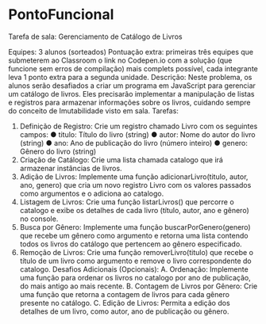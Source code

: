 
 
 
 # PontoFuncional
Tarefa de sala: Gerenciamento de Catálogo de Livros

Equipes: 3 alunos (sorteados)
Pontuação extra: primeiras três equipes que submeterem ao Classroom o link no Codepen.io com a
solução (que funcione sem erros de compilação) mais complets possível, cada integrante leva 1 ponto
extra para a segunda unidade.
Descrição: Neste problema, os alunos serão desafiados a criar um programa em JavaScript para
gerenciar um catálogo de livros. Eles precisarão implementar a manipulação de listas e registros para
armazenar informações sobre os livros, cuidando sempre do conceito de Imutabilidade visto em sala.
Tarefas:
1. Definição de Registro: Crie um registro chamado Livro com os seguintes campos:
● titulo: Título do livro (string)
● autor: Nome do autor do livro (string)
● ano: Ano de publicação do livro (número inteiro)
● genero: Gênero do livro (string)
2. Criação de Catálogo: Crie uma lista chamada catalogo que irá armazenar instâncias de
livros.
3. Adição de Livros: Implemente uma função adicionarLivro(titulo, autor, ano, genero) que cria
um novo registro Livro com os valores passados como argumentos e o adiciona ao catalogo.
4. Listagem de Livros: Crie uma função listarLivros() que percorre o catalogo e exibe os
detalhes de cada livro (título, autor, ano e gênero) no console.
5. Busca por Gênero: Implemente uma função buscarPorGenero(genero) que recebe um
gênero como argumento e retorna uma lista contendo todos os livros do catálogo que
pertencem ao gênero especificado.
6. Remoção de Livros: Crie uma função removerLivro(titulo) que recebe o título de um livro
como argumento e remove o livro correspondente do catalogo.
Desafios Adicionais (Opcionais):
A. Ordenação: Implemente uma função para ordenar os livros no catalogo por ano de
publicação, do mais antigo ao mais recente.
B. Contagem de Livros por Gênero: Crie uma função que retorna a contagem de livros para
cada gênero presente no catálogo.
C. Edição de Livros: Permita a edição dos detalhes de um livro, como autor, ano de publicação
ou gênero.


